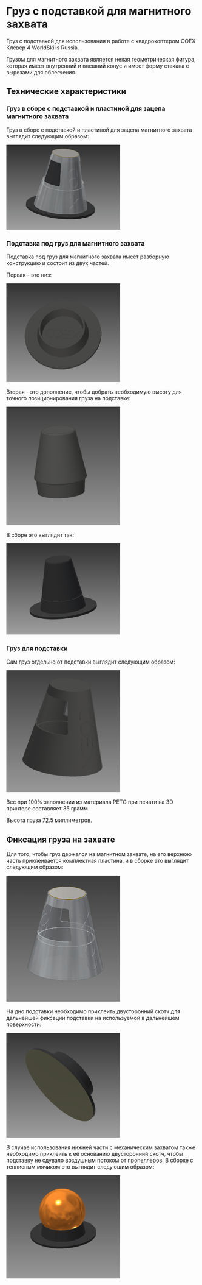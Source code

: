 # Груз с подставкой для магнитного захвата

Груз с подставкой для использования в работе с квадрокоптером COEX Клевер 4 WorldSkills Russia.

Грузом для магнитного захвата является некая геометрическая фигура, которая имеет внутренний и внешний конус и имеет форму стакана с вырезами для облегчения.

## Технические характеристики

### Груз в сборе с подставкой и пластиной для зацепа магнитного захвата

Груз в сборе с подставкой и пластиной для зацепа магнитного захвата выглядит следующим образом:

<img src="../assets/grip_load/assembly.png" width=300 class="zoom center">

### Подставка под груз для магнитного захвата

Подставка под груз для магнитного захвата имеет разборную конструкцию и состоит из двух частей.

Первая - это низ:

<img src="../assets/grip_load/ball_stand.png" width=300 class="zoom center">

Вторая - это дополнение, чтобы добрать необходимую высоту для точного позиционирования груза на подставке:

<img src="../assets/grip_load/addition.png" width=300 class="zoom center">

В сборе это выглядит так:

<img src="../assets/grip_load/cup_stand.png" width=300 class="zoom center">

### Груз для подставки

Сам груз отдельно от подставки выглядит следующим образом:

<img src="../assets/grip_load/cup.png" width=300 class="zoom center">

Вес при 100% заполнении из материала PETG при печати на 3D принтере составляет 35 грамм.

Высота груза 72.5 миллиметров.

## Фиксация груза на захвате

Для того, чтобы груз держался на магнитном захвате, на его верхнюю часть приклеивается комплектная пластина, и в сборке это выглядит следующим образом:

<img src="../assets/grip_load/cup_with_plate.png" width=300 class="zoom center">

На дно подставки необходимо приклеить двусторонний скотч для дальнейшей фиксации подставки на используемой в дальнейшем поверхности:

<img src="../assets/grip_load/stand_tape.png" width=300 class="zoom center">

В случае использования нижней части с механическим захватом также необходимо приклеить к её основанию двусторонний скотч, чтобы подставку не сдувало воздушным потоком от пропеллеров. В сборке с теннисным мячиком это выглядит следующим образом:

<img src="../assets/grip_load/stand_with_ball.png" width=300 class="zoom center">
